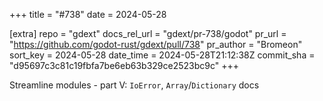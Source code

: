 +++
title = "#738"
date = 2024-05-28

[extra]
repo = "gdext"
docs_rel_url = "gdext/pr-738/godot"
pr_url = "https://github.com/godot-rust/gdext/pull/738"
pr_author = "Bromeon"
sort_key = 2024-05-28
date_time = 2024-05-28T21:12:38Z
commit_sha = "d95697c3c81c19fbfa7be6eb63b329ce2523bc9c"
+++

Streamline modules - part V: `IoError`, `Array`/`Dictionary` docs
